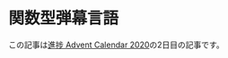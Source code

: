# 関数型弾幕言語

この記事は[進捗 Advent Calendar 2020](https://github.com/t-sin/shinchoku-advent-calendar-2020)の2日目の記事です。
